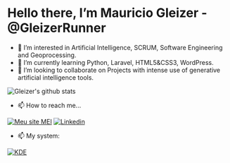 # Hello there, I’m Mauricio Gleizer - @GleizerRunner
- 👀 I’m interested in Artificial Intelligence, SCRUM, Software Engineering and Geoprocessing.
- :abacus: I’m currently learning Python, Laravel, HTML5&CSS3, WordPress.
- :robot: I’m looking to collaborate on Projects with intense use of generative artificial intelligence tools.

![Gleizer's github stats](https://github-readme-stats.vercel.app/api?username=GleizerRunner&show_icons=false&theme=dark)

- 📫 How to reach me...

[![Meu site MEI](https://img.shields.io/badge/Meu%20Site%20MEI-GISMarxev-4f7782?style=for-the-badge)](https://gismarxev.com)
[![Linkedin](https://img.shields.io/badge/-LinkedIn-blue?style=for-the-badge&labelColor=blue&logo=Linkedin&Color=white)](https://www.linkedin.com/in/gleizer/)

- 📫 My system:

[![KDE](https://img.shields.io/badge/I%20love%20KDENeon-047bc3?style=for-the-badge&labelColor=047bc3&logo=kde&Color=white)](https://kubuntu.org)

<!---
GleizerRunner/GleizerRunner is a ✨ special ✨ repository because its `README.md` (this file) appears on your GitHub profile.
You can click the Preview link to take a look at your changes.
--->
